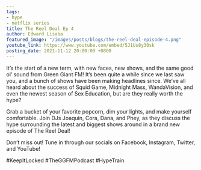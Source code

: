 ```yaml
---
tags:
- hype
- netflix series
title: The Reel Deal Ep 4
author: Edward Lisaba
featured_image: "/images/posts/blogs/the-reel-deal-episode-4.png"
youtube_link: https://www.youtube.com/embed/5J1Us8y30sk
posting_date: 2021-11-12 20:00:00 +0800
---
```

It’s the start of a new term, with new faces, new shows, and the same good ol’ sound from Green Giant FM! It’s been quite a while since we last saw you, and a bunch of shows have been making headlines since. We’ve all heard about the success of Squid Game, Midnight Mass, WandaVision, and even the newest season of Sex Education, but are they really worth the hype?

Grab a bucket of your favorite popcorn, dim your lights, and make yourself comfortable. Join DJs Joaquin, Cora, Dana, and Phey, as they discuss the hype surrounding the latest and biggest shows around in a brand new episode of The Reel Deal!

Don’t miss out! Tune in through our socials on Facebook, Instagram, Twitter, and YouTube!

\#KeepItLocked #TheGGFMPodcast #HypeTrain